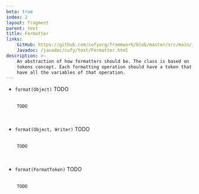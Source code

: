 ```yaml
---
beta: true
index: 2
layout: fragment
parent: text
title: Formatter
links:
    GitHub: https://github.com/cufyorg/framework/blob/master/src/main/java/cufy/text/Formatter.java
    Javadoc: /javadoc/cufy/text/Formatter.html
description: >-
    An abstraction of how formatters should be. The class is based on
    tokens concept. Each formatting operation should have a token that
    have all the variables of that operation.
---
```


- `format(Object)` TODO
<br><br>
```java 
    TODO
```
<br>

- `format(Object, Writer)` TODO
<br><br>
```java 
    TODO
```
<br>

- `format(FormatToken)` TODO
<br><br>
```java 
    TODO
```
